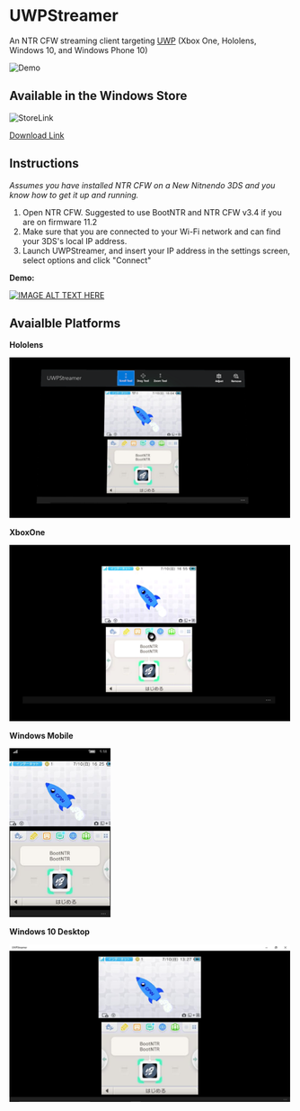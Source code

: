 # UWPStreamer #
An NTR CFW streaming client targeting [UWP](https://msdn.microsoft.com/en-us/windows/uwp/get-started/universal-application-platform-guide) (Xbox One, Hololens, Windows 10, and Windows Phone 10)

![Demo](http://i.imgur.com/GTRoCJv.png)

## Available in the Windows Store ##

![StoreLink](http://i.imgur.com/C6buqwe.png)

[Download Link](https://www.microsoft.com/en-us/store/p/uwpstreamer/9nd66p3vdnxt)

## Instructions ##
*Assumes you have installed NTR CFW on a New Nitnendo 3DS and you know how to get it up and running.*
 
1. Open NTR CFW.  Suggested to use BootNTR and NTR CFW v3.4 if you are on firmware 11.2
2. Make sure that you are connected to your Wi-Fi network and can find your 3DS's local IP
address. 
3. Launch UWPStreamer, and insert your IP address in the settings screen, select options and click "Connect"

**Demo:**

[![IMAGE ALT TEXT HERE](https://img.youtube.com/vi/HVuQsCvUj_o/2.jpg)](https://www.youtube.com/watch?v=HVuQsCvUj_o)

## Avaialble Platforms ##

**Hololens**

<img src="/UWPStreamer/Assets/Screenshots/Hololens/1.png" width="500">

**XboxOne**

<img src="/UWPStreamer/Assets/Screenshots/XboxOne/1.png" width="500">

**Windows Mobile**

<img src="/UWPStreamer/Assets/Screenshots/Mobile/1.png" height="300">

**Windows 10 Desktop**

<img src="/UWPStreamer/Assets/Screenshots/Desktop/1.png" width="500">
